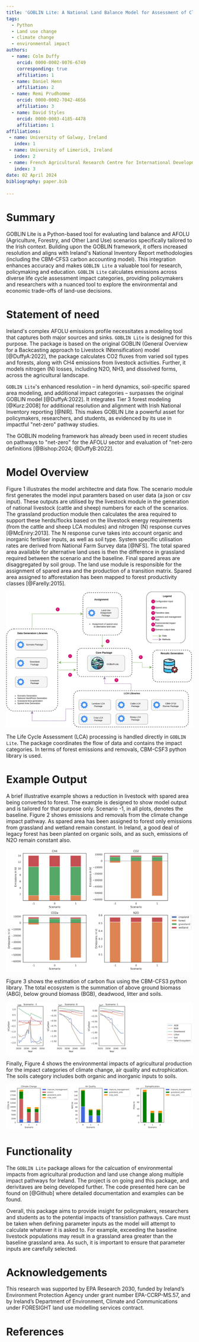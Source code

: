 ```yaml
---
title: 'GOBLIN Lite: A National Land Balance Model for Assessment of Climate Mitigation Pathways for Ireland.'
tags:
  - Python
  - Land use change
  - climate change
  - environmental impact
authors:
  - name: Colm Duffy
    orcid: 0000-0002-0076-6749
    corresponding: true 
    affiliation: 1
  - name: Daniel Henn
    affiliation: 2
  - name: Remi Prudhomme
    orcid: 0000-0002-7042-4656
    affiliation: 3
  - name: David Styles
    orcid: 0000-0003-4185-4478
    affiliation: 1
affiliations:
 - name: University of Galway, Ireland
   index: 1
 - name: University of Limerick, Ireland
   index: 2
 - name: French Agricultural Research Centre for International Development, France
   index: 3
date: 02 April 2024
bibliography: paper.bib

---
```


# Summary

GOBLIN Lite is a Python-based tool for evaluating land balance and AFOLU (Agriculture, Forestry, and Other Land Use) scenarios specifically tailored to the Irish context. Building upon the GOBLIN framework, it offers increased resolution and aligns with Ireland's National Inventory Report methodologies (including the CBM-CFS3 carbon accounting model). This integration enhances accuracy and makes `GOBLIN Lite` a valuable tool for research, policymaking and education. `GOBLIN Lite` calculates emissions across diverse life cycle assessment impact categories, providing policymakers and researchers with a nuanced tool to explore the environmental and economic trade-offs of land-use decisions.

# Statement of need

Ireland's complex AFOLU emissions profile necessitates a modeling tool that captures both major sources and sinks. `GOBLIN Lite` is designed for this purpose. The package is based on the original GOBLIN (General Overview for a Backcasting approach to Livestock INtensification) model [@DuffyA:2022], the package calculates CO2 fluxes from varied soil types and forests, along with CH4 emissions from livestock activities. Further, it models nitrogen (N) losses, including N2O, NH3, and dissolved forms, across the agricultural landscape.  

`GOBLIN Lite`'s enhanced resolution – in herd dynamics, soil-specific spared area modeling, and additional impact categories –  surpasses the original GOBLIN model [@DuffyA:2022]. It integrates Tier 3 forest modeling [@Kurz:2008] for additional resolution and alignment with Irish National Inventory reporting [@NIR]. This makes GOBLIN Lite a powerful asset for policymakers, researchers, and students, as evidenced by its use in impactful "net-zero" pathway studies.

The GOBLIN modeling framework has already been used in recent studies on pathways to "net-zero" for the AFOLU sector and evaluation of "net-zero definitions [@Bishop:2024; @DuffyB:2022]. 

# Model Overview

Figure 1 illustrates the model architectre and data flow. The scenario module first generates the model input paramters based on user data (a json or csv input). These outputs are utilised by the livestock module in the generation of national livestock (cattle and sheep) numbers for each of the scenarios. The grassland production module then calculates the area required to support these herds/flocks based on the lilvestock energy requirements (from the cattle and sheep LCA modules) and nitrogen (N) response curves [@McEniry:2013]. The N response curve takes into account organic and inorganic fertiliser inputs, as well as soil type. System specific utilisation rates are derived from National Farm Survey data [@NFS]. The total spared area available for alternative land uses is then the difference in grassland required between the scenario and the baseline. Final spared areas are disaggregated by soil group. The land use module is responsible for the assignment of spared area and the production of a transition matrix. Spared area assigned to afforestation has been mapped to forest productivity classes [@Farelly:2015].

![GOBLIN Lite Architecture and Data Flow.\label{fig:Figure2}](goblin_data_flow.drawio.png)

The Life Cycle Assessment (LCA) processing is handled directly in `GOBLIN Lite`. The package coordinates the flow of data and contains the impact categories. In terms of forest emissions and removals, CBM-CSF3 python library is used. 

# Example Output

A brief illustrative example shows a reduction in livestock with spared area being converted to forest. The example is designed to show model output and is tailored for that purpose only. Scenario -1, in all plots, denotes the baseline. Figure 2 shows emissions and removals from the climate change impact pathway. As spared area has been assigned to forest only emissions from grassland and wetland remain constant. In Ireland, a good deal of legacy forest has been planted on organic soils, and as such, emissions of N2O remain constant also. 

![Emissions and Removals from Land Use Change.\label{fig:Figure2}](climate_change_land_use.png)

Figure 3 shows the estimation of carbon flux using the CBM-CFS3 python library. The total ecosystem is the summation of above ground biomass (ABG), below ground biomass (BGB), deadwood, litter and soils. 

![Forest Carbon Flux.\label{fig:Figure3}](forest_flux_subplot.png)

Finally, Figure 4 shows the environmental impacts of agricultural production for the impact categories of climate change, air quality and eutrophication. The soils category includes both organic and inorganic inputs to soils.

![Impact Categories for Agricultural Production.\label{fig:Figure4}](Crop_and_Livestock_LCA.png)

# Functionality

The `GOBLIN Lite` package allows for the calcuation of environmental impacts from agricultural production and land use change along multiple impact pathways for Ireland. The project is on going and this package, and derivitaves are being developed further. The code presented here can be found on [@Github] where detailed documentation and examples can be found. 

Overall, this package aims to provide insight for policymakers, researchers and students as to the potential impacts of transistion pathways. Care must be taken when defining parameter inputs as the model will attempt to calculate whatever it is asked to. For example, exceeding the baseline livestock populations may result in a grassland area greater than the baseline grassland area. As such, it is important to ensure that parameter inputs are carefully selected. 

# Acknowledgements

This research was supported by EPA Research 2030, funded by Ireland’s Environment Protection Agency under grant number EPA-CCRP-MS.57, and by Ireland’s Department of Environment, Climate and Communications under FORESIGHT land use modelling services contract.

# References